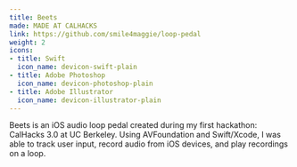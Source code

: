 ```yaml
---
title: Beets
made: MADE AT CALHACKS
link: https://github.com/smile4maggie/loop-pedal
weight: 2
icons:
- title: Swift
  icon_name: devicon-swift-plain
- title: Adobe Photoshop
  icon_name: devicon-photoshop-plain
- title: Adobe Illustrator
  icon_name: devicon-illustrator-plain
---
```

Beets is an iOS audio loop pedal created during my first hackathon: CalHacks 3.0 at UC Berkeley. Using AVFoundation and Swift/Xcode, I was able to track user input, record audio from iOS devices, and play recordings on a loop.
